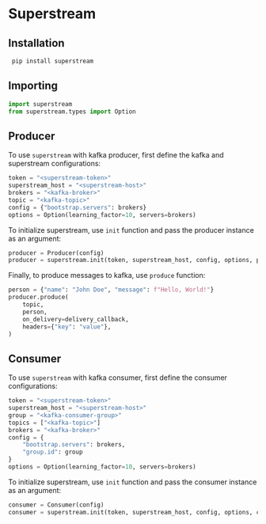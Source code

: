# Superstream

## Installation

```sh
 pip install superstream
```

## Importing

```python
import superstream
from superstream.types import Option
```

## Producer

To use `superstream` with kafka producer, first define the kafka and superstream configurations:
  
```python
token = "<superstream-token>"
superstream_host = "<superstream-host>"
brokers = "<kafka-broker>"
topic = "<kafka-topic>"
config = {"bootstrap.servers": brokers}
options = Option(learning_factor=10, servers=brokers)
```

To initialize superstream, use `init` function and pass the producer instance as an argument:

```python
producer = Producer(config)
producer = superstream.init(token, superstream_host, config, options, producer=producer)
```

Finally, to produce messages to kafka, use `produce` function:

```python
person = {"name": "John Doe", "message": f"Hello, World!"}
producer.produce(
    topic,
    person,
    on_delivery=delivery_callback,
    headers={"key": "value"},
)
```

## Consumer

To use `superstream` with kafka consumer, first define the consumer configurations:

```python
token = "<superstream-token>"
superstream_host = "<superstream-host>"
group = "<kafka-consumer-group>"
topics = ["<kafka-topic>"]
brokers = "<kafka-broker>"
config = {
    "bootstrap.servers": brokers,
    "group.id": group
}
options = Option(learning_factor=10, servers=brokers)
```

To initialize superstream, use `init` function and pass the consumer instance as an argument:

```python
consumer = Consumer(config)
consumer = superstream.init(token, superstream_host, config, options, consumer=consumer)
```
